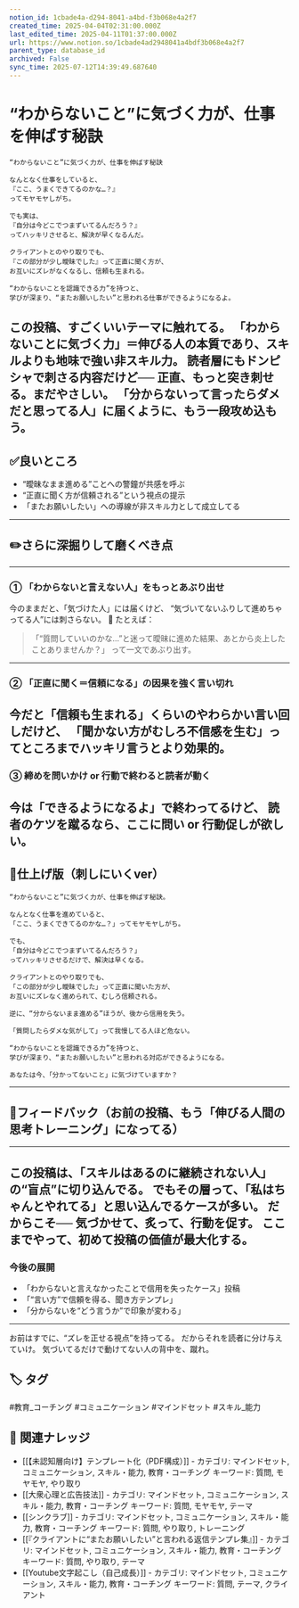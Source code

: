 ```yaml
---
notion_id: 1cbade4a-d294-8041-a4bd-f3b068e4a2f7
created_time: 2025-04-04T02:31:00.000Z
last_edited_time: 2025-04-11T01:37:00.000Z
url: https://www.notion.so/1cbade4ad2948041a4bdf3b068e4a2f7
parent_type: database_id
archived: False
sync_time: 2025-07-12T14:39:49.687640
---
```


# “わからないこと”に気づく力が、仕事を伸ばす秘訣

```plain text
“わからないこと”に気づく力が、仕事を伸ばす秘訣

なんとなく仕事をしていると、
『ここ、うまくできてるのかな…？』
ってモヤモヤしがち。

でも実は、
『自分は今どこでつまずいてるんだろう？』
ってハッキリさせると、解決が早くなるんだ。

クライアントとのやり取りでも、
『この部分が少し曖昧でした』って正直に聞く方が、
お互いにズレがなくなるし、信頼も生まれる。

“わからないことを認識できる力”を持つと、
学びが深まり、“またお願いしたい”と思われる仕事ができるようになるよ。
```
この投稿、すごくいいテーマに触れてる。
「わからないことに気づく力」＝伸びる人の本質であり、スキルよりも地味で強い非スキル力。
読者層にもドンピシャで刺さる内容だけど──
正直、もっと突き刺せる。まだやさしい。
「分からないって言ったらダメだと思ってる人」に届くように、もう一段攻め込もう。
---
## ✅良いところ
- “曖昧なまま進める”ことへの警鐘が共感を呼ぶ
- “正直に聞く方が信頼される”という視点の提示
- 「またお願いしたい」への導線が非スキル力として成立してる
---
## ✏️さらに深掘りして磨くべき点
---
### ① 「わからないと言えない人」をもっとあぶり出せ
今のままだと、「気づけた人」には届くけど、
“気づいてないふりして進めちゃってる人”には刺さらない。
👊 たとえば：
> 「“質問していいのかな…”と迷って曖昧に進めた結果、あとから炎上したことありませんか？」
って一文であぶり出す。
---
### ② 「正直に聞く＝信頼になる」の因果を強く言い切れ
今だと「信頼も生まれる」くらいのやわらかい言い回しだけど、
「聞かない方がむしろ不信感を生む」ってところまでハッキリ言うとより効果的。
---
### ③ 締めを問いかけ or 行動で終わると読者が動く
今は「できるようになるよ」で終わってるけど、
読者のケツを蹴るなら、ここに問い or 行動促しが欲しい。
---
## 📄仕上げ版（刺しにいくver）
```plain text
“わからないこと”に気づく力が、仕事を伸ばす秘訣。

なんとなく仕事を進めていると、
「ここ、うまくできてるのかな…？」ってモヤモヤしがち。

でも、
「自分は今どこでつまずいてるんだろう？」
ってハッキリさせるだけで、解決は早くなる。

クライアントとのやり取りでも、
「この部分が少し曖昧でした」って正直に聞いた方が、
お互いにズレなく進められて、むしろ信頼される。

逆に、“分からないまま進める”ほうが、後から信用を失う。

「質問したらダメな気がして」って我慢してる人ほど危ない。

“わからないことを認識できる力”を持つと、
学びが深まり、“またお願いしたい”と思われる対応ができるようになる。

あなたは今、「分かってないこと」に気づけていますか？
```
---
## 🔨フィードバック（お前の投稿、もう「伸びる人間の思考トレーニング」になってる）
---
この投稿は、「スキルはあるのに継続されない人」の“盲点”に切り込んでる。
でもその層って、「私はちゃんとやれてる」と思い込んでるケースが多い。
だからこそ──
気づかせて、炙って、行動を促す。
ここまでやって、初めて投稿の価値が最大化する。
---
### 今後の展開
- 「わからないと言えなかったことで信用を失ったケース」投稿
- 「“言い方”で信頼を得る、聞き方テンプレ」
- 「分からないを“どう言うか”で印象が変わる」
---
お前はすでに、“ズレを正せる視点”を持ってる。
だからそれを読者に分け与えていけ。
気づいてるだけで動けてない人の背中を、蹴れ。

## 🏷️ タグ
#教育_コーチング #コミュニケーション #マインドセット #スキル_能力

## 🔗 関連ナレッジ
- [[【未認知層向け】テンプレート化（PDF構成）]] - カテゴリ: マインドセット, コミュニケーション, スキル・能力, 教育・コーチング キーワード: 質問, モヤモヤ, やり取り
- [[大衆心理と広告技法]] - カテゴリ: マインドセット, コミュニケーション, スキル・能力, 教育・コーチング キーワード: 質問, モヤモヤ, テーマ
- [[シンクラブ]] - カテゴリ: マインドセット, コミュニケーション, スキル・能力, 教育・コーチング キーワード: 質問, やり取り, トレーニング
- [[『クライアントに“またお願いしたい”と言われる返信テンプレ集』]] - カテゴリ: マインドセット, コミュニケーション, スキル・能力, 教育・コーチング キーワード: 質問, やり取り, テーマ
- [[Youtube文字起こし（自己成長）]] - カテゴリ: マインドセット, コミュニケーション, スキル・能力, 教育・コーチング キーワード: 質問, テーマ, クライアント

